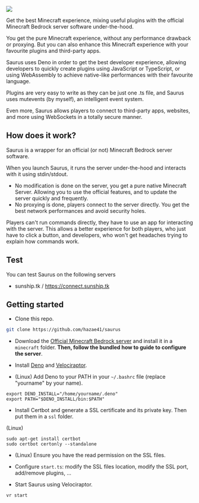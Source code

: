 ![](https://i.imgur.com/2QxlKBE.png)

Get the best Minecraft experience, mixing useful plugins with the official Minecraft Bedrock server software under-the-hood. 

You get the pure Minecraft experience, without any performance drawback or proxying. But you can also enhance this Minecraft experience with your favourite plugins and third-party apps.

Saurus uses Deno in order to get the best developer experience, allowing developers to quickly create plugins using JavaScript or TypeScript, or using WebAssembly to achieve native-like performances with their favourite language.

Plugins are very easy to write as they can be just one .ts file, and Saurus uses mutevents (by myself), an intelligent event system. 

Even more, Saurus allows players to connect to third-party apps, websites, and more using WebSockets in a totally secure manner.

## How does it work?

Saurus is a wrapper for an official (or not) Minecraft Bedrock server software. 

When you launch Saurus, it runs the server under-the-hood and interacts with it using stdin/stdout.

- No modification is done on the server, you get a pure native Minecraft Server. Allowing you to use the official features, and to update the server quickly and frequently.
- No proxying is done, players connect to the server directly. You get the best network performances and avoid security holes.

Players can't run commands directly, they have to use an app for interacting with the server. This allows a better experience for both players, who just have to click a button, and developers, who won't get headaches trying to explain how commands work.

## Test

You can test Saurus on the following servers

- sunship.tk / https://connect.sunship.tk

## Getting started

- Clone this repo.

```bash
git clone https://github.com/hazae41/saurus
```

- Download the [Official Minecraft Bedrock server](https://www.minecraft.net/en-us/download/server/bedrock/) and install it in a `minecraft` folder. **Then, follow the bundled how to guide to configure the server**.

- Install [Deno](https://deno.land/#installation) and [Velociraptor](https://github.com/umbopepato/velociraptor#install).

- (Linux) Add Deno to your PATH in your `~/.bashrc` file (replace "yourname" by your name).

```
export DENO_INSTALL="/home/yourname/.deno"
export PATH="$DENO_INSTALL/bin:$PATH"
```

- Install Certbot and generate a SSL certificate and its private key. Then put them in a `ssl` folder.

(Linux)
```
sudo apt-get install certbot
sudo certbot certonly --standalone
```

- (Linux) Ensure you have the read permission on the SSL files.

- Configure `start.ts`: modify the SSL files location, modify the SSL port, add/remove plugins, ...

- Start Saurus using Velociraptor.

```bash
vr start
```


